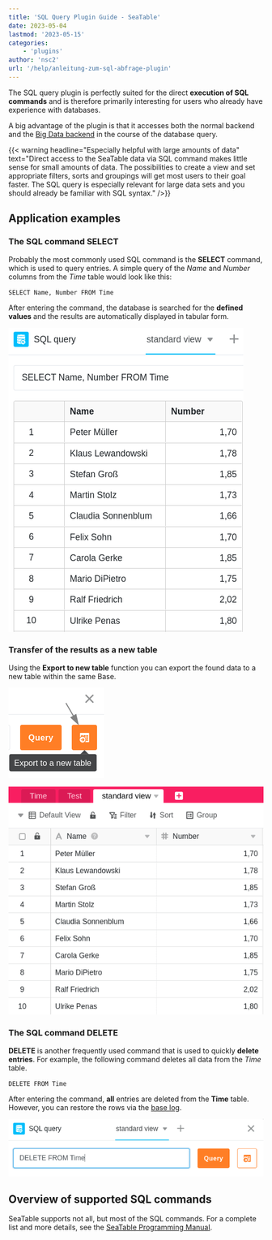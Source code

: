 ```yaml
---
title: 'SQL Query Plugin Guide - SeaTable'
date: 2023-05-04
lastmod: '2023-05-15'
categories:
    - 'plugins'
author: 'nsc2'
url: '/help/anleitung-zum-sql-abfrage-plugin'
---
```


The SQL query plugin is perfectly suited for the direct **execution of SQL commands** and is therefore primarily interesting for users who already have experience with databases.

A big advantage of the plugin is that it accesses both the normal backend and the [Big Data backend](https://seatable.io/en/docs/big-data/potenzial-big-data/) in the course of the database query.

{{< warning  headline="Especially helpful with large amounts of data"  text="Direct access to the SeaTable data via SQL command makes little sense for small amounts of data. The possibilities to create a view and set appropriate filters, sorts and groupings will get most users to their goal faster. The SQL query is especially relevant for large data sets and you should already be familiar with SQL syntax." />}}

## Application examples

### The SQL command SELECT

Probably the most commonly used SQL command is the **SELECT** command, which is used to query entries. A simple query of the _Name_ and _Number_ columns from the _Time_ table would look like this:

```
SELECT Name, Number FROM Time
```

After entering the command, the database is searched for the **defined values** and the results are automatically displayed in tabular form.

![Results of a data query using the SQL command SELECT](images/results-data-sql-query.png)

### Transfer of the results as a new table

Using the **Export to new table** function you can export the found data to a new table within the same Base.

![Exporting the values found by SQL data query to a new table](images/export-data-sql-query-to-a-new-table.png)

![Newly created table with the data previously found via SQL command with the plugin](images/new-table-with-sql-data.png)

### The SQL command DELETE

**DELETE** is another frequently used command that is used to quickly **delete entries**. For example, the following command deletes all data from the _Time_ table.

```
DELETE FROM Time
```

After entering the command, **all** entries are deleted from the **Time** table. However, you can restore the rows via the [base log](https://seatable.io/en/docs/historie-und-versionen/historie-und-logs/#base-log).

![Entering the DELETE SQL command to delete table data.](images/query-delete-from-table.png)

## Overview of supported SQL commands

SeaTable supports not all, but most of the SQL commands. For a complete list and more details, see the [SeaTable Programming Manual](https://seatable.github.io/seatable-scripts/python/sql/).
